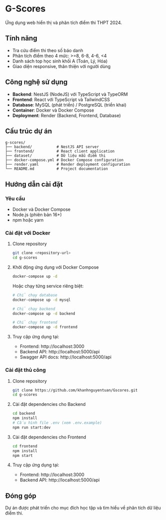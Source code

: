 # G-Scores

Ứng dụng web hiển thị và phân tích điểm thi THPT 2024.

## Tính năng

- Tra cứu điểm thi theo số báo danh
- Phân tích điểm theo 4 mức: >=8, 6-8, 4-6, <4
- Danh sách top học sinh khối A (Toán, Lý, Hóa)
- Giao diện responsive, thân thiện với người dùng

## Công nghệ sử dụng

- **Backend**: NestJS (NodeJS) với TypeScript và TypeORM
- **Frontend**: React với TypeScript và TailwindCSS
- **Database**: MySQL (phát triển) / PostgreSQL (triển khai)
- **Container**: Docker và Docker Compose
- **Deployment**: Render (Backend, Frontend, Database)

## Cấu trúc dự án

```
g-scores/
├── backend/           # NestJS API server
├── frontend/          # React client application
├── dataset/           # Dữ liệu mẫu điểm thi
├── docker-compose.yml # Docker Compose configuration
├── render.yaml        # Render deployment configuration
└── README.md          # Project documentation
```

## Hướng dẫn cài đặt

### Yêu cầu

- Docker và Docker Compose
- Node.js (phiên bản 16+)
- npm hoặc yarn

### Cài đặt với Docker

1. Clone repository
   ```bash
   git clone <repository-url>
   cd g-scores
   ```

2. Khởi động ứng dụng với Docker Compose
   ```bash
   docker-compose up -d
   ```
   
   Hoặc chạy từng service riêng biệt:
   ```bash
   # Chỉ chạy database
   docker-compose up -d mysql
   
   # Chỉ chạy backend
   docker-compose up -d backend
   
   # Chỉ chạy frontend
   docker-compose up -d frontend
   ```

3. Truy cập ứng dụng tại:
   - Frontend: http://localhost:3000
   - Backend API: http://localhost:5000/api
   - Swagger API docs: http://localhost:5000/api

### Cài đặt thủ công

1. Clone repository
   ```bash
   git clone https://github.com/khanhnguyentuan/Gscores.git
   cd g-scores
   ```

2. Cài đặt dependencies cho Backend
   ```bash
   cd backend
   npm install
   # Cấu hình file .env (xem .env.example)
   npm run start:dev
   ```

3. Cài đặt dependencies cho Frontend
   ```bash
   cd frontend
   npm install
   npm start
   ```

4. Truy cập ứng dụng tại:
   - Frontend: http://localhost:3000
   - Backend API: http://localhost:5000/api


## Đóng góp

Dự án được phát triển cho mục đích học tập và tìm hiểu về phân tích dữ liệu điểm thi. 
